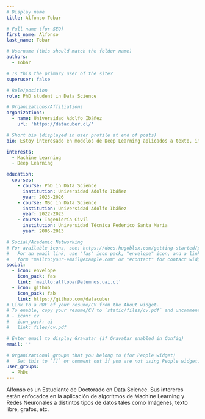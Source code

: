 ```yaml
---
# Display name
title: Alfonso Tobar

# Full name (for SEO)
first_name: Alfonso
last_name: Tobar

# Username (this should match the folder name)
authors:
  - Tobar

# Is this the primary user of the site?
superuser: false

# Role/position
role: PhD student in Data Science

# Organizations/Affiliations
organizations:
  - name: Universidad Adolfo Ibáñez
    url: 'https://datacuber.cl/'

# Short bio (displayed in user profile at end of posts)
bio: Estoy interesado en modelos de Deep Learning aplicados a texto, imágenes y grafos. 

interests:
  - Machine Learning
  - Deep Learning

education:
  courses:
    - course: PhD in Data Science
      institution: Universidad Adolfo Ibáñez
      year: 2023-2026
    - course: MSc in Data Science
      institution: Universidad Adolfo Ibáñez
      year: 2022-2023
    - course: Ingeniería Civil
      institution: Universidad Técnica Federico Santa María
      year: 2005-2013

# Social/Academic Networking
# For available icons, see: https://docs.hugoblox.com/getting-started/page-builder/#icons
#   For an email link, use "fas" icon pack, "envelope" icon, and a link in the
#   form "mailto:your-email@example.com" or "#contact" for contact widget.
social:
  - icon: envelope
    icon_pack: fas
    link: 'mailto:alftobar@alumnos.uai.cl'
  - icon: github
    icon_pack: fab
    link: https://github.com/datacuber
# Link to a PDF of your resume/CV from the About widget.
# To enable, copy your resume/CV to `static/files/cv.pdf` and uncomment the lines below.
# - icon: cv
#   icon_pack: ai
#   link: files/cv.pdf

# Enter email to display Gravatar (if Gravatar enabled in Config)
email: ''

# Organizational groups that you belong to (for People widget)
#   Set this to `[]` or comment out if you are not using People widget.
user_groups:
  - PhDs
---
```


Alfonso es un Estudiante de Doctorado en Data Science. Sus intereres están enfocados en la aplicación de algoritmos de Machine Learning y Redes Neuronales a distintos tipos de datos tales como Imágenes, texto libre, grafos, etc. 